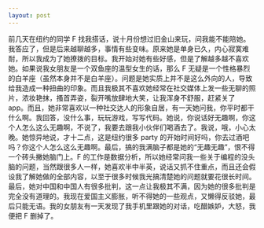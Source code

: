 ```yaml
---
layout: post
---
```


前几天在纽约的同学 F 找我搭话，说十月份想过旧金山来玩，问我能不能陪她。我答应了，但是后来越聊越多，事情有些变味。原来她是单身已久，内心寂寞难耐，所以我成为了她撩拨的目标。我开始对她有些好感，但是了解越多越不喜欢她。如果说我女朋友是一个双鱼座的温型女生的话，那么 F 无疑是一个性格暴烈的白羊座（虽然本身并不是白羊座）。问题是她实质上并不是这么外向的人，导致给我造成一种扭曲的印象。而且我极其不喜欢她经常在社交媒体上发一些无聊的照片，浓妆艳抹，搔首弄姿，裂开嘴放肆地大笑，让我浑身不舒服，赶紧关了 app。而且，她非常喜欢以一种社交达人的形象自居，有一天她问我，你平时都干什么啊。我回答，没什么事，玩玩游戏，写写代码。她说，你说话好无趣啊，你这个人怎么这么无趣啊，不说了，我要去跟我小伙伴们喝酒去了。我说，哦，小心太晚。她惊异地说，才十二点，这是纽约很多 party 的开始时间好吗，你去过酒吧吗？你这个人怎么这么无趣啊。最后，搞的我满脑子都是她的“无趣无趣”，恨不得一个砖头撇她脑门上。F 的工作是数据分析，所以她经常问我一些关于编程的没头脑的问题，当然跟很多人一样，她喜欢半中半英，说话又抓不住重点，而且还会假设我了解她做的全部内容，以至于很多时候我光搞清楚她的问题就要花很长时间。最后，她对中国和中国人有很多批判，这一点让我极其不满，因为她的很多批判是完全没有道理的。我现在爱国主义膨胀，听不得她的一些观点，又懒得反驳她，最后只能无语。我的女朋友有一天发现了我手机里跟她的对话，吃醋嫉妒，大怒，我便把 F 删掉了。
